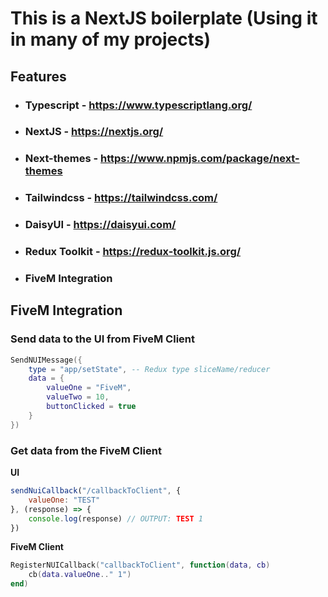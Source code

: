 # This is a NextJS boilerplate (Using it in many of my projects)

## Features
- ### Typescript - <https://www.typescriptlang.org/>
- ### NextJS - <https://nextjs.org/>
- ### Next-themes - <https://www.npmjs.com/package/next-themes>
- ### Tailwindcss - <https://tailwindcss.com/>
- ### DaisyUI - <https://daisyui.com/>
- ### Redux Toolkit - <https://redux-toolkit.js.org/>
- ### FiveM Integration

## FiveM Integration

### Send data to the UI from FiveM Client
```lua
SendNUIMessage({
    type = "app/setState", -- Redux type sliceName/reducer
    data = {
        valueOne = "FiveM",
        valueTwo = 10,
        buttonClicked = true
    }
})
```

### Get data from the FiveM Client

**UI**
```js
sendNuiCallback("/callbackToClient", {
    valueOne: "TEST"
}, (response) => {
    console.log(response) // OUTPUT: TEST 1
})
```
**FiveM Client**
```lua
RegisterNUICallback("callbackToClient", function(data, cb) 
    cb(data.valueOne.." 1")
end)
```
